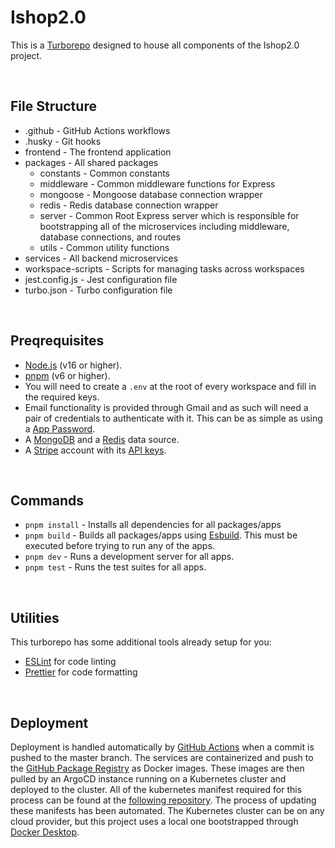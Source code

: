 # Ishop2.0

This is a [Turborepo](https://turbo.build/repo) designed to house all components of the Ishop2.0 project.

</br>

## File Structure

- .github - GitHub Actions workflows
- .husky - Git hooks
- frontend - The frontend application
- packages - All shared packages
  - constants - Common constants
  - middleware - Common middleware functions for Express
  - mongoose - Mongoose database connection wrapper
  - redis - Redis database connection wrapper
  - server - Common Root Express server which is responsible for bootstrapping all of the microservices including middleware, database connections, and routes
  - utils - Common utility functions
- services - All backend microservices
- workspace-scripts - Scripts for managing tasks across workspaces
- jest.config.js - Jest configuration file
- turbo.json - Turbo configuration file

</br>

## Preqrequisites

- [Node.js](https://nodejs.org/en/) (v16 or higher).
- [pnpm](https://pnpm.io) (v6 or higher).
- You will need to create a `.env` at the root of every workspace and fill in the required keys.
- Email functionality is provided through Gmail and as such will need a pair of credentials to authenticate with it. This can be as simple as using a [App Password](https://support.google.com/accounts/answer/185833?hl=en).
- A [MongoDB](https://www.mongodb.com/) and a [Redis](https://redis.io/) data source.
- A [Stripe](https://stripe.com/) account with its [API keys](https://stripe.com/docs/keys).

</br>

## Commands

- `pnpm install` - Installs all dependencies for all packages/apps
- `pnpm build` - Builds all packages/apps using [Esbuild](https://esbuild.github.io/). This must be executed before trying to run any of the apps.
- `pnpm dev` - Runs a development server for all apps.
- `pnpm test` - Runs the test suites for all apps.

</br>

## Utilities

This turborepo has some additional tools already setup for you:

- [ESLint](https://eslint.org/) for code linting
- [Prettier](https://prettier.io) for code formatting

</br>

## Deployment

Deployment is handled automatically by [GitHub Actions](.github\workflows\release.yml) when a commit is pushed to the master branch. The services are containerized and push to the [GitHub Package Registry](https://github.com/features/packages) as Docker images. These images are then pulled by an ArgoCD instance running on a Kubernetes cluster and deployed to the cluster. All of the kubernetes manifest required for this process can be found at the [following repository](https://github.com/Akalanka47000/pharmaceutical-kube-config). The process of updating these manifests has been automated. The Kubernetes cluster can be on any cloud provider, but this project uses a local one bootstrapped through [Docker Desktop](https://www.docker.com/products/docker-desktop).
